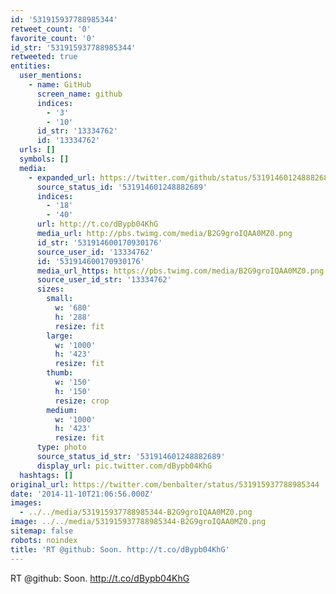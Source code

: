 ```yaml
---
id: '531915937788985344'
retweet_count: '0'
favorite_count: '0'
id_str: '531915937788985344'
retweeted: true
entities:
  user_mentions:
    - name: GitHub
      screen_name: github
      indices:
        - '3'
        - '10'
      id_str: '13334762'
      id: '13334762'
  urls: []
  symbols: []
  media:
    - expanded_url: https://twitter.com/github/status/531914601248882689/photo/1
      source_status_id: '531914601248882689'
      indices:
        - '18'
        - '40'
      url: http://t.co/dBypb04KhG
      media_url: http://pbs.twimg.com/media/B2G9groIQAA0MZ0.png
      id_str: '531914600170930176'
      source_user_id: '13334762'
      id: '531914600170930176'
      media_url_https: https://pbs.twimg.com/media/B2G9groIQAA0MZ0.png
      source_user_id_str: '13334762'
      sizes:
        small:
          w: '680'
          h: '288'
          resize: fit
        large:
          w: '1000'
          h: '423'
          resize: fit
        thumb:
          w: '150'
          h: '150'
          resize: crop
        medium:
          w: '1000'
          h: '423'
          resize: fit
      type: photo
      source_status_id_str: '531914601248882689'
      display_url: pic.twitter.com/dBypb04KhG
  hashtags: []
original_url: https://twitter.com/benbalter/status/531915937788985344
date: '2014-11-10T21:06:56.000Z'
images:
  - ../../media/531915937788985344-B2G9groIQAA0MZ0.png
image: ../../media/531915937788985344-B2G9groIQAA0MZ0.png
sitemap: false
robots: noindex
title: 'RT @github: Soon. http://t.co/dBypb04KhG'
---
```


RT @github: Soon. http://t.co/dBypb04KhG